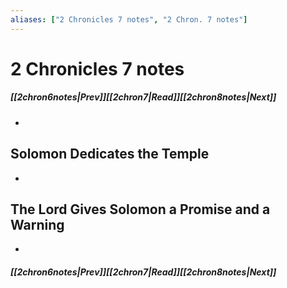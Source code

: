 ```yaml
---
aliases: ["2 Chronicles 7 notes", "2 Chron. 7 notes"]
---
```

# 2 Chronicles 7 notes
##### <span class=arrow-left></span>[[2chron6notes|Prev]]<span class=navigation-separator></span>[[2chron7|Read]]<span class=navigation-separator></span>[[2chron8notes|Next]]<span class=arrow-right></span>
- 
## Solomon Dedicates the Temple
- 
## The Lord Gives Solomon a Promise and a Warning
- 
##### <span class=arrow-left></span>[[2chron6notes|Prev]]<span class=navigation-separator></span>[[2chron7|Read]]<span class=navigation-separator></span>[[2chron8notes|Next]]<span class=arrow-right></span>